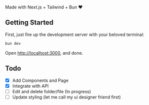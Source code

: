 Made with Next.js + Tailwind + Bun ❤️

## Getting Started

First, just fire up the development server with your beloved terminal:

```bash
bun dev
```

Open [http://localhost:3000](http://localhost:3000), and done. 

## Todo

- [x] Add Components and Page
- [x] Integrate with API
- [ ] Edit and delete folder/file (In progress)
- [ ] Update styling (let me call my ui designer friend first)
